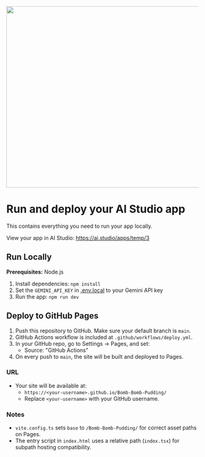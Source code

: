 <div align="center">
<img width="1200" height="475" alt="GHBanner" src="https://github.com/user-attachments/assets/0aa67016-6eaf-458a-adb2-6e31a0763ed6" />
</div>

# Run and deploy your AI Studio app

This contains everything you need to run your app locally.

View your app in AI Studio: https://ai.studio/apps/temp/3

## Run Locally

**Prerequisites:**  Node.js


1. Install dependencies:
   `npm install`
2. Set the `GEMINI_API_KEY` in [.env.local](.env.local) to your Gemini API key
3. Run the app:
   `npm run dev`

## Deploy to GitHub Pages

1. Push this repository to GitHub. Make sure your default branch is `main`.
2. GitHub Actions workflow is included at `.github/workflows/deploy.yml`.
3. In your GitHub repo, go to Settings → Pages, and set:
   - Source: "GitHub Actions"
4. On every push to `main`, the site will be built and deployed to Pages.

### URL

- Your site will be available at:
  - `https://<your-username>.github.io/Bomb-Bomb-Pudding/`
  - Replace `<your-username>` with your GitHub username.

### Notes

- `vite.config.ts` sets `base` to `/Bomb-Bomb-Pudding/` for correct asset paths on Pages.
- The entry script in `index.html` uses a relative path (`index.tsx`) for subpath hosting compatibility.
